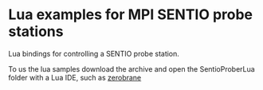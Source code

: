 # Lua examples for MPI SENTIO probe stations
Lua bindings for controlling a SENTIO probe station. 

To us the lua samples download the archive and open the SentioProberLua folder with a Lua IDE, such as [zerobrane](https://studio.zerobrane.com/)
